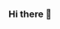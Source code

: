 ### Hi there 👋

<!--
**Meiliger/Meiliger** is a ✨ _special_ ✨ repository because its `README.md` (this file) appears on your GitHub profile.
// There is a comment
Here are some ideas to get you started:

- 🔭 I’m currently working on ...
- 🌱 I’m currently learning ...
- 👯 I’m looking to collaborate on ...
- 🤔 I’m looking for help with ...
- 💬 Ask me about ...
- 📫 How to reach me: ...
- 😄 Pronouns: ...
- ⚡ Fun fact: ...
-->
